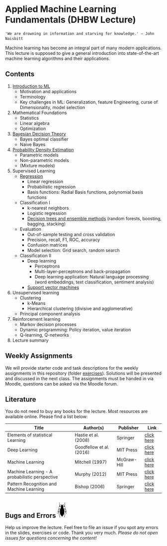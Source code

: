 # Applied Machine Learning Fundamentals (DHBW Lecture)

```
'We are drowning in information and starving for knowledge.' – John Naisbitt
```

Machine learning has become an integral part of many modern applications.
This lecture is supposed to give a general introduction into state-of-the-art machine learning algorithms and their applications.

## Contents

1. [Introduction to ML](https://github.com/DaWe1992/Applied_ML_Fundamentals/blob/master/pdf/01_intro_ml.pdf)
    * Motivation and applications
    * Terminology
    * Key challenges in ML: Generalization, feature Engineering, curse of Dimensionality, model selection
2. Mathematical Foundations
	* Statistics
	* Linear algebra
	* Optimization
3. [Bayesian Decision Theory](https://github.com/DaWe1992/Applied_ML_Fundamentals/blob/master/pdf/03_decision_theory.pdf)
    * Bayes optimal classifier
    * Naive Bayes
4. [Probability Density Estimation](https://github.com/DaWe1992/Applied_ML_Fundamentals/blob/master/pdf/04_density_estimation.pdf)
    * Parametric models
	* Non-parametric models
	* (Mixture models)
5. Supervised Learning
    * [Regression](https://github.com/DaWe1992/Applied_ML_Fundamentals/blob/master/pdf/05_regression.pdf)
      * Linear regression
	  * Probabilistic regression
      * Basis functions: Radial Basis functions, polynomial basis functions
    * Classification I
      * k-nearest neighbors
      * Logistic regression
      * [Decision trees and ensemble methods](https://github.com/DaWe1992/Applied_ML_Fundamentals/blob/master/pdf/08_decision_trees.pdf)
	  	(random forests, boosting, bagging, stacking)
	* Evaluation
      * Out-of-sample testing and cross validation
      * Precision, recall, F1, ROC, accuracy
      * Confusion matrices
      * Model selection: Grid search, random search
	* Classification II
      * Deep learning
        * Perceptrons
        * Multi-layer-perceptrons and back-propagation
        * Deep learning application: Natural language processing (word embeddings, text classification, sentiment analysis)
      * [Support vector machines](https://github.com/DaWe1992/Applied_ML_Fundamentals/blob/master/pdf/11_svm.pdf)
6. Unsupervised learning
    * Clustering
      * k-Means
      * Hierarchical clustering (divisive and agglomerative)
    * Principal component analysis
7. Reinforcement learning
    * Markov decision processes
    * Dynamic programming: Policy iteration, value iteration
    * Q-learning, Q-networks
8. Lecture summary

## Weekly Assignments
We will provide starter code and task descriptions for the weekly assignments in this repository (folder [exercises](https://github.com/DaWe1992/Applied_ML_Fundamentals/tree/master/exercises)). Solutions will be presented and discussed in the next class. The assignments must be handed in via Moodle, questions can be asked via the Moodle forum.

## Literature
You do not need to buy any books for the lecture. Most resources are available online. Please find a list below:

| Title                                    	     | Author(s)                    | Publisher 	| Link                                                         			|
|------------------------------------------	     |-----------------------------	|-----------	|--------------------------------------------------------------			|
| Elements of statistical Learning               | Hastie et al. (2008) 		| Springer      | [click here](https://web.stanford.edu/~hastie/Papers/ESLII.pdf)		|
| Deep Learning                            	     | Goodfellow et al. (2016)		| MIT Press     | [click here](https://www.deeplearningbook.org/) 		        		|
| Machine Learning                               | Mitchell (1997)              | McGraw-Hill   | [click here](http://profsite.um.ac.ir/~monsefi/machine-learning/pdf/Machine-Learning-Tom-Mitchell.pdf)																																							|
| Machine Learning - A probabilistic perspective | Murphy (2012)				| MIT Press     | [click here](https://doc.lagout.org/science/Artificial%20Intelligence/Machine%20learning/Machine%20Learning_%20A%20Probabilistic%20Perspective%20%5BMurphy%202012-08-24%5D.pdf)																					|
| Pattern Recognition and Machine Learning 	     | Bishop (2006)   			    | Springer  	| [click here](http://users.isr.ist.utl.pt/~wurmd/Livros/school/Bishop%20-%20Pattern%20Recognition%20And%20Machine%20Learning%20-%20Springer%20%202006.pdf) 																						|

## Bugs and Errors <img src="https://github.com/DaWe1992/Applied_ML_Fundamentals/blob/master/img/bug.png" width="30px" height="50px">
Help us improve the lecture. Feel free to file an issue if you spot any errors in the slides, exercises or code.
Thank you very much. *Please do not open issues for questions concerning the content!*
